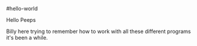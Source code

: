 #hello-world

Hello Peeps

Billy here trying to remember how to work with all these different programs it's been a while.
